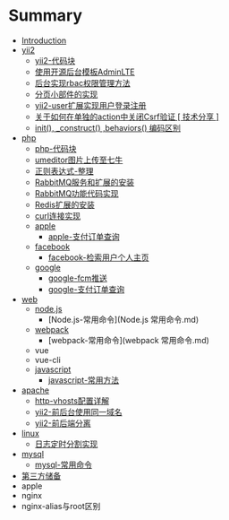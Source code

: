 # Summary

* [Introduction](README.md)
* [yii2](yii2.md)
  * [yii2-代码块](散碎代码块.md)
  * [使用开源后台模板AdminLTE](使用开源后台模板adminlte.md)
  * [后台实现rbac权限管理方法](后台实现rbac权限管理方法.md)
  * [分页小部件的实现](分页小部件的实现.md)
  * [yii2-user扩展实现用户登录注册](yii2-user扩展实现用户登录注册.md)
  * [关于如何在单独的action中关闭Csrf验证 \[ 技术分享 \]](关于如何在单独的action中关闭csrf验证--技术分享-.md)
  * [init\(\), \_construct\(\) ,behaviors\(\) 编码区别](init-construct-behaviors-编码区别.md)
* [php](php.md)
  * [php-代码块](货号单-0000001的生成方法.md)
  * [umeditor图片上传至七牛](umeditor图片上传至七牛.md)
  * [正则表达式-整理](正则表达式-语法.md)
  * [RabbitMQ服务和扩展的安装](rabbitmq消息组件的实现.md)
  * [RabbitMQ功能代码实现](rabbbitmq功能代码实现.md)
  * [Redis扩展的安装](redis扩展的安装.md)
  * [curl连接实现](curl连接实现.md)
  * [apple](apple.md)
    * [apple-支付订单查询](苹果内购订单验证.md)
  * [facebook](facebook.md)
    * [facebook-检索用户个人主页](facebook-检索用户个人主页.md)
  * [google](google.md)
    * [google-fcm推送](google-fcm推送.md)
    * [google-支付订单查询](google-.md)
* [web](web.md)
  * [node.js](node.js.md)
    * [Node.js-常用命令](Node.js 常用命令.md)
  * [webpack](webpack.md)
    * [webpack-常用命令](webpack 常用命令.md)
  * vue
  * vue-cli
  * [javascript](javascript.md)
    * [javascript-常用方法](javascript-常用方法.md)
* [apache](apache.md)
  * [http-vhosts配置详解](http-vhosts配置详解.md)
  * [yii2-前后台使用同一域名](yii2-前后台使用同一域名.md)
  * [yii2-前后端分离](yii2-前后端分离.md)
* [linux](linux.md)
  * [日志定时分割实现](日志定时分割实现.md)
* [mysql](mysql.md)
  * [mysql-常用命令](mysql-常用命令.md)
* [第三方储备](第三方储备.md)
* apple
* nginx
* nginx-alias与root区别

